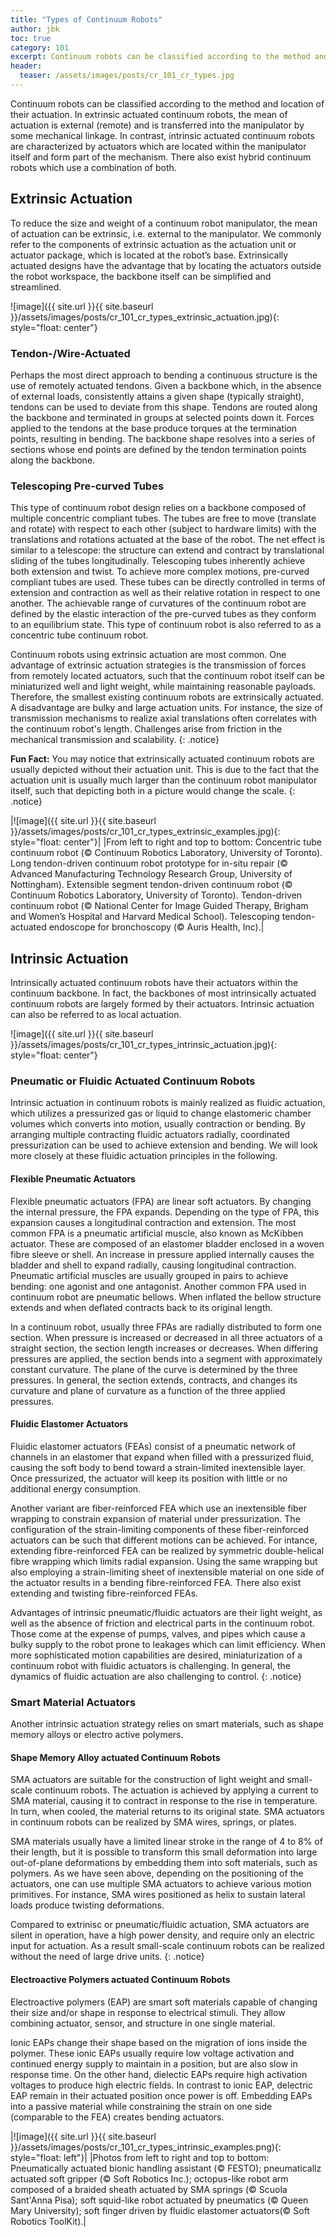 ```yaml
---
title: "Types of Continuum Robots"
author: jbk
toc: true
category: 101
excerpt: Continuum robots can be classified according to the method and location of their actuation.
header:
  teaser: /assets/images/posts/cr_101_cr_types.jpg
---
```


Continuum robots can be classified according to the method and location of their actuation. In extrinsic actuated continuum robots, the mean of actuation is external (remote) and is transferred into the manipulator by some mechanical linkage. In contrast, intrinsic actuated continuum robots are characterized by actuators which are located within the manipulator itself and form part of the mechanism. There also exist hybrid continuum robots which use a combination of both. 

## Extrinsic Actuation
To reduce the size and weight of a continuum robot manipulator, the mean of actuation can be extrinsic, i.e. external to the manipulator. We commonly refer to the components of extrinsic actuation as the actuation unit or actuator package, which is located at the robot’s base. Extrinsically actuated designs have the advantage that by locating the actuators outside the robot workspace, the backbone itself can be simplified and streamlined. 

![image]({{ site.url }}{{ site.baseurl }}/assets/images/posts/cr_101_cr_types_extrinsic_actuation.jpg){: style="float: center"}

### Tendon-/Wire-Actuated
Perhaps the most direct approach to bending a continuous structure is the use of remotely actuated tendons. Given a backbone which, in the absence of external loads, consistently attains a given shape (typically straight), tendons can be used to deviate from this shape. Tendons are routed along the backbone and terminated in groups at selected points down it. Forces applied to the tendons at the base produce torques at the termination points, resulting in bending. The backbone shape resolves into a series of sections whose end points are defined by the tendon termination points along the backbone. 

### Telescoping Pre-curved Tubes
This type of continuum robot design relies on a backbone composed of multiple concentric compliant tubes. The tubes are free to move (translate and rotate) with respect to each other (subject to hardware limits) with the translations and rotations actuated at the base of the robot. The net effect is similar to a telescope: the structure can extend and contract by translational sliding of the tubes longitudinally. Telescoping tubes inherently achieve both extension and twist.
To achieve more complex motions, pre-curved compliant tubes are used. These tubes can be directly controlled in terms of extension and contraction as well as their relative rotation in respect to one another. The achievable range of curvatures of the continuum robot are defined by the elastic interaction of the pre-curved tubes as they conform to an equilibrium state. This type of continuum robot is also referred to as a concentric tube continuum robot. 

Continuum robots using extrinsic actuation are most common. One advantage of extrinsic actuation strategies is the transmission of forces from remotely located actuators, such that the continuum robot itself can be miniaturized well and light weight, while maintaining reasonable payloads. Therefore, the smallest existing continuum robots are extrinsically actuated. A disadvantage are bulky and large actuation units. For instance, the size of transmission mechanisms to realize axial translations often correlates with the continuum robot's length. Challenges arise from friction in the mechanical transmission and scalability.
{: .notice}

**Fun Fact:** You may notice that extrinsically actuated continuum robots are usually depicted without their actuation unit. This is due to the fact that the actuation unit is usually much larger than the continuum robot manipulator itself, such that depicting both in a picture would change the scale.
{: .notice}

|![image]({{ site.url }}{{ site.baseurl }}/assets/images/posts/cr_101_cr_types_extrinsic_examples.jpg){: style="float: center"}|
|From left to right and top to bottom: Concentric tube continuum robot (© Continuum Robotics Laboratory, University of Toronto). Long tendon-driven continuum robot prototype for in-situ repair (© Advanced Manufacturing Technology Research Group, University of Nottingham). Extensible segment tendon-driven continuum robot (© Continuum Robotics Laboratory, University of Toronto). Tendon-driven continuum robot (© National Center for Image Guided Therapy, Brigham and Women’s Hospital and Harvard Medical School). Telescoping tendon-actuated endoscope for bronchoscopy (© Auris Health, Inc).|

## Intrinsic Actuation
Intrinsically actuated continuum robots have their actuators within the continuum backbone. In fact, the backbones of most intrinsically actuated continuum robots are largely formed by their actuators. Intrinsic actuation can also be referred to as local actuation.

![image]({{ site.url }}{{ site.baseurl }}/assets/images/posts/cr_101_cr_types_intrinsic_actuation.jpg){: style="float: center"}

### Pneumatic or Fluidic Actuated Continuum Robots
Intrinsic actuation in continuum robots is mainly realized as fluidic actuation, which utilizes a pressurized gas or liquid to change elastomeric chamber volumes which converts into motion, usually contraction or bending. By arranging multiple contracting fluidic actuators radially, coordinated pressurization can be used to achieve extension and bending. We will look more closely at these fluidic actuation principles in the following.

#### Flexible Pneumatic Actuators
Flexible pneumatic actuators (FPA) are linear soft actuators. By changing the internal pressure, the FPA expands. Depending on the type of FPA, this expansion causes a longitudinal contraction and extension. 
The most common FPA is a pneumatic artificial muscle, also known as McKibben actuator. These are composed of an elastomer bladder enclosed in a woven fibre sleeve or shell. An increase in pressure applied internally causes the bladder and shell to expand radially, causing longitudinal contraction. Pneumatic artificial muscles are usually grouped in pairs to achieve bending: one agonist and one antagonist.
Another common FPA used in continuum robot are pneumatic bellows. When inflated the bellow structure extends and when deflated contracts back to its original length.

In a continuum robot, usually three FPAs are radially distributed to form one section. When pressure is increased or decreased in all three actuators of a straight section, the section length increases or decreases. When differing pressures are applied, the section bends into a segment with approximately constant curvature. The plane of the curve is determined by the three pressures. In general, the section extends, contracts, and changes its curvature and plane of curvature as a function of the three applied pressures.

#### Fluidic Elastomer Actuators
Fluidic elastomer actuators (FEAs) consist of a pneumatic network of channels in an elastomer that expand when filled with a pressurized fluid, causing the soft body to bend toward a strain-limited inextensible layer. Once pressurized, the actuator will keep its position with little or no additional energy consumption.

Another variant are fiber-reinforced FEA which use an inextensible fiber wrapping to constrain expansion of material under pressurization.  The configuration of the strain-limiting components of these fiber-reinforced actuators can be such that different motions can be achieved. For intance, extending fibre-reinforced FEA can be realized by symmetric double-helical fibre wrapping which limits radial expansion. Using the same wrapping but also employing a strain-limiting sheet of inextensible material on one side of the actuator results in a bending fibre-reinforced FEA. There also exist extending and twisting fibre-reinforced FEAs.

Advantages of intrinsic pneumatic/fluidic actuators are their light weight, as well as the absence of friction and electrical parts in the continuum robot. Those come at the expense of pumps, valves, and pipes which cause a bulky supply to the robot prone to leakages which can limit efficiency. When more sophisticated motion capabilities are desired, miniaturization of a continuum robot with fluidic actuators is challenging. In general, the dynamics of fluidic actuation are also challenging to control.
{: .notice}

### Smart Material Actuators
Another intrinsic actuation strategy relies on smart materials, such as shape memory alloys or electro active polymers.

#### Shape Memory Alloy actuated Continuum Robots
SMA actuators are suitable for the construction of light weight and small-scale continuum robots. The actuation is achieved by applying a current to SMA material, causing it to contract in response to the rise in temperature. In turn, when cooled, the material returns to its original state. SMA actuators in continuum robots can be realized by SMA wires, springs, or plates.

SMA materials usually have a limited linear stroke in the range of 4 to 8% of their length, but it is possible to transform this small deformation into large out-of-plane deformations by embedding them into soft materials, such as polymers. As we have seen above, depending on the positioning of the actuators, one can use multiple SMA actuators to achieve various motion primitives. For instance, SMA wires positioned as helix to sustain lateral loads produce twisting deformations.

Compared to extrinisc or pneumatic/fluidic actuation, SMA actuators are silent in operation, have a high power density, and require only an electric input for actuation. As a result small-scale continuum robots can be realized without the need of large drive units.
{: .notice}

#### Electroactive Polymers actuated Continuum Robots
Electroactive polymers (EAP) are smart soft materials capable of changing their size and/or shape in response to electrical stimuli. They allow combining actuator, sensor, and structure in one single material.

Ionic EAPs change their shape based on the migration of ions inside the polymer. These ionic EAPs usually require low voltage activation and continued energy supply to maintain in a position, but are also slow in response time. On the other hand, dielectic EAPs require high activation voltages to produce high electric fields. In contrast to ionic EAP, delectric EAP remain in their actuated position once power is off. Embedding EAPs into a passive material while constraining the strain on one side (comparable to the FEA) creates bending actuators.

|![image]({{ site.url }}{{ site.baseurl }}/assets/images/posts/cr_101_cr_types_intrinsic_examples.png){: style="float: left"}|
|Photos from left to right and top to bottom: Pneumatically actuated bionic handling assistant (© FESTO); pneumaticallz actuated soft gripper (© Soft Robotics Inc.); octopus-like robot arm composed of a braided sheath actuated by SMA springs (© Scuola Sant'Anna Pisa); soft squid-like robot actuated by pneumatics (© Queen Mary University); soft finger driven by fluidic elastomer actuators(© Soft Robotics ToolKit).|